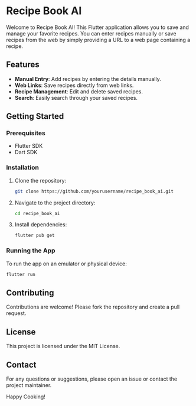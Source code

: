 # Recipe Book AI

Welcome to Recipe Book AI! This Flutter application allows you to save and manage your favorite recipes. You can enter recipes manually or save recipes from the web by simply providing a URL to a web page containing a recipe.

## Features

- **Manual Entry**: Add recipes by entering the details manually.
- **Web Links**: Save recipes directly from web links.
- **Recipe Management**: Edit and delete saved recipes.
- **Search**: Easily search through your saved recipes.

## Getting Started

### Prerequisites

- Flutter SDK
- Dart SDK

### Installation

1. Clone the repository:
    ```sh
    git clone https://github.com/yourusername/recipe_book_ai.git
    ```
2. Navigate to the project directory:
    ```sh
    cd recipe_book_ai
    ```
3. Install dependencies:
    ```sh
    flutter pub get
    ```

### Running the App

To run the app on an emulator or physical device:
```sh
flutter run
```

## Contributing

Contributions are welcome! Please fork the repository and create a pull request.

## License

This project is licensed under the MIT License.

## Contact

For any questions or suggestions, please open an issue or contact the project maintainer.

Happy Cooking!